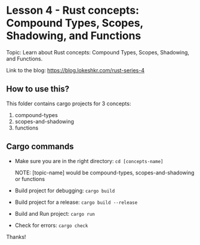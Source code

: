 # Lesson 4 - Rust concepts: Compound Types, Scopes, Shadowing, and Functions

Topic: Learn about Rust concepts: Compound Types, Scopes, Shadowing, and Functions.

Link to the blog: https://blog.lokeshkr.com/rust-series-4

## How to use this?
This folder contains cargo projects for 3 concepts:
1. compound-types
2. scopes-and-shadowing
3. functions


## Cargo commands

- Make sure you are in the right directory: `cd [concepts-name]`

    NOTE: [topic-name] would be compound-types, scopes-and-shadowing or functions

- Build project for debugging: `cargo build`
- Build project for a release: `cargo build --release`
- Build and Run project: `cargo run`
- Check for errors: `cargo check`

Thanks!